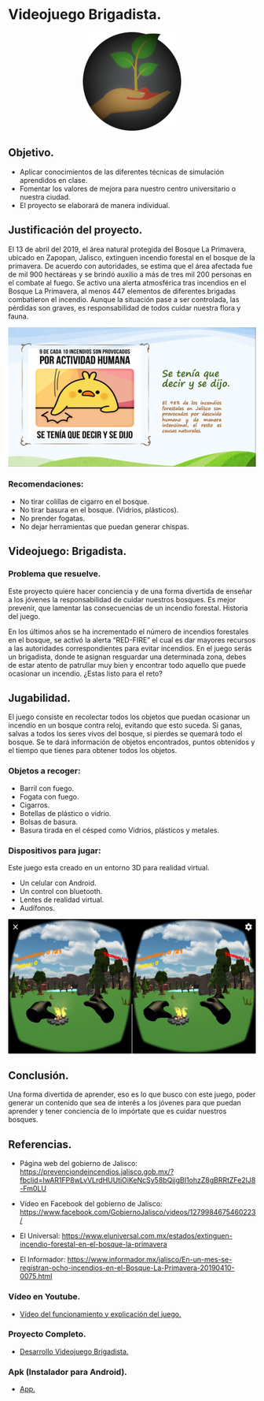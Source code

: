 # Videojuego Brigadista.

<p align="center">
     <img src="https://github.com/AlfredoCU/Videojuego-Brigadista/blob/master/Img/1.png" alt="Logo de la app" width="200">
</p>

## Objetivo.

- Aplicar conocimientos de las diferentes técnicas de simulación aprendidos en clase.
- Fomentar los valores de mejora para nuestro centro universitario o nuestra ciudad.
- El proyecto se elaborará de manera individual.

## Justificación del proyecto.

El 13 de abril del 2019, el área natural protegida del Bosque La Primavera, ubicado en Zapopan, Jalisco, extinguen incendio forestal en el bosque de la primavera.
De acuerdo con autoridades, se estima que el área afectada fue de mil 900 hectáreas y se brindó auxilio a más de tres mil 200 personas en el combate al fuego.
Se activo una alerta atmosférica tras incendios en el Bosque La Primavera, al menos 447 elementos de diferentes brigadas combatieron el incendio.
Aunque la situación pase a ser controlada, las pérdidas son graves, es responsabilidad de todos cuidar nuestra flora y fauna.

![Logo de la app](https://github.com/AlfredoCU/Videojuego-Brigadista/blob/master/Img/2.png)

### Recomendaciones:

- No tirar colillas de cigarro en el bosque.
- No tirar basura en el bosque. (Vidrios, plásticos).
- No prender fogatas.
- No dejar herramientas que puedan generar chispas.

## Videojuego: Brigadista.

### Problema que resuelve.

Este proyecto quiere hacer conciencia y de una forma divertida de enseñar a los jóvenes la responsabilidad de cuidar nuestros bosques.
Es mejor prevenir, que lamentar las consecuencias de un incendio forestal.
Historia del juego.

En los últimos años se ha incrementado el número de incendios forestales en el bosque, se activó la alerta “RED-FIRE” el cual es dar mayores recursos a las autoridades correspondientes para evitar incendios.
En el juego serás un brigadista, donde te asignan resguardar una determinada zona, debes de estar atento de patrullar muy bien y encontrar todo aquello que puede ocasionar un incendio. ¿Estas listo para el reto?

## Jugabilidad.

El juego consiste en recolectar todos los objetos que puedan ocasionar un incendio en un bosque contra reloj, evitando que esto suceda.
Si ganas, salvas a todos los seres vivos del bosque, si pierdes se quemará todo el bosque.
Se te dará información de objetos encontrados, puntos obtenidos y el tiempo que tienes para obtener todos los objetos.

### Objetos a recoger:

- Barril con fuego.
- Fogata con fuego.
- Cigarros.
- Botellas de plástico o vidrio.
- Bolsas de basura.
- Basura tirada en el césped como Vidrios, plásticos y metales.

### Dispositivos para jugar:

Este juego esta creado en un entorno 3D para realidad virtual.
- Un celular con Android.
- Un control con bluetooth.
- Lentes de realidad virtual.
- Audífonos.

<p align="center">
     <img src="https://github.com/AlfredoCU/Videojuego-Brigadista/blob/master/Img/3.png" alt="Logo de la app">
</p>

## Conclusión.

Una forma divertida de aprender, eso es lo que busco con este juego, poder generar un contenido que sea de interés a los jóvenes para que puedan aprender y tener conciencia de lo impórtate que es cuidar nuestros bosques.

## Referencias.

-	Página web del gobierno de Jalisco: https://prevenciondeincendios.jalisco.gob.mx/?fbclid=IwAR1FP8wLvVLrdHUUtiOiKeNcSy58bQjjgBI1ohzZ8gBRRtZFe2lJ8-Fm0LU

-	Vídeo en Facebook del gobierno de Jalisco: https://www.facebook.com/GobiernoJalisco/videos/1279984675460223/

-	El Universal: 
https://www.eluniversal.com.mx/estados/extinguen-incendio-forestal-en-el-bosque-la-primavera

-	El Informador:
https://www.informador.mx/jalisco/En-un-mes-se-registran-ocho-incendios-en-el-Bosque-La-Primavera-20190410-0075.html

### Vídeo en Youtube.
- [Vídeo del funcionamiento y explicación del juego.](https://www.youtube.com/watch?v=IpPx_HGfSJQ&t=2s)

### Proyecto Completo.
- [Desarrollo Videojuego Brigadista.](https://drive.google.com/drive/folders/1mh0f16qcO0Wbfize14tDviADi8yx41VO?usp=sharing)

### Apk (Instalador para Android).
- [App.](https://drive.google.com/drive/folders/1c5e54ox42kZwaAJuJysEKUh1Oyou-lPm?usp=sharing)

